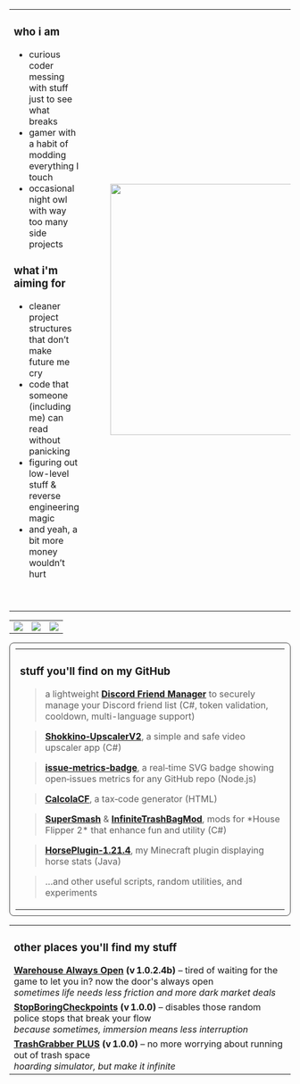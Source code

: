 <div align="center">
</div>

<!-- 👤 About Me Section -->
<div align="center">
  <table>
    <tbody>
      <tr>
        <td>
          <h3>who i am</h3>
          <ul>
            <li>curious coder messing with stuff just to see what breaks</li>
            <li>gamer with a habit of modding everything I touch</li>
            <li>occasional night owl with way too many side projects</li>
          </ul>
          <h3>what i'm aiming for</h3>
          <ul>
            <li>cleaner project structures that don’t make future me cry</li>
            <li>code that someone (including me) can read without panicking</li>
            <li>figuring out low-level stuff & reverse engineering magic</li>
            <li>and yeah, a bit more money wouldn’t hurt</li>
          </ul>
          <p>&nbsp;</p>
        </td>
        <td>
          <figure class="image">
            <img src="https://tenor.com/it/view/coding-gif-18657810.gif" sizes="100vw" width="450">
          </figure>
        </td>
      </tr>
    </tbody>
  </table>
</div>

<!-- 📈 GitHub Stats -->
<table>
  <tr>
    <td>
      <img src="https://github-readme-streak-stats.herokuapp.com/?user=ImElio&theme=merko&hide_border=false">
    </td>
    <td>
      <img src="https://github-readme-stats.vercel.app/api/top-langs/?username=ImElio&theme=merko&hide_border=false&include_all_commits=true&count_private=true&layout=compact">
    </td>
    <td>
      <a href="https://discord.com/users/398870857050619916">
        <img src="https://lanyard.cnrad.dev/api/398870857050619916?theme=dark&bg=282A36&borderRadius=15px&animated=true">
      </a>
    </td>
  </tr>
</table>

<!-- 💻 GitHub Projects -->
<div align="center">
  <table style="width: 100%; border: 1px solid #444; border-radius: 8px; padding: 10px;">
    <tbody>
      <tr>
        <td>
          <h3>stuff you'll find on my GitHub</h3>
          <blockquote>a lightweight <strong><a href="https://github.com/ImElio/Discord-Friend-Manager">Discord Friend Manager</a></strong> to securely manage your Discord friend list (C#, token validation, cooldown, multi-language support)</blockquote>
          <blockquote><strong><a href="https://github.com/Shokkino-s-Upscaler-v2/Shokkino-UpscalerV2">Shokkino‑UpscalerV2</a></strong>, a simple and safe video upscaler app (C#)</blockquote>
          <blockquote><strong><a href="https://github.com/ImElio/issue-metrics-badge">issue‑metrics‑badge</a></strong>, a real‑time SVG badge showing open‑issues metrics for any GitHub repo (Node.js)</blockquote>
          <blockquote><strong><a href="https://github.com/ImElio/CalcolaCF">CalcolaCF</a></strong>, a tax‑code generator (HTML)</blockquote>
          <blockquote><strong><a href="https://github.com/ImElio/SuperSmash">SuperSmash</a></strong> &amp; <strong><a href="https://github.com/ImElio/InfiniteTrashBagMod">InfiniteTrashBagMod</a></strong>, mods for *House Flipper 2* that enhance fun and utility (C#)</blockquote>
          <blockquote><strong><a href="https://github.com/ImElio/HorsePlugin-1.21.4">HorsePlugin‑1.21.4</a></strong>, my Minecraft plugin displaying horse stats (Java)</blockquote>
          <blockquote>…and other useful scripts, random utilities, and experiments</blockquote>
        </td>
      </tr>
    </tbody>
  </table>
</div>

<!-- 🌐 Other Stuff Online -->
<div align="center">
  <table style="width: 100%;">
    <tr>
      <td>
        <h3>other places you'll find my stuff</h3>
        <strong><a href="https://www.nexusmods.com/schedule1/mods/189">Warehouse Always Open</a> (v 1.0.2.4b)</strong>  
        – tired of waiting for the game to let you in? now the door's always open  
        <br><em>sometimes life needs less friction and more dark market deals</em>
      </td>
    </tr>
    <tr>
      <td>
        <strong><a href="https://www.nexusmods.com/schedule1/mods/200">StopBoringCheckpoints</a> (v 1.0.0)</strong>  
        – disables those random police stops that break your flow  
        <br><em>because sometimes, immersion means less interruption</em>
      </td>
    </tr>
    <tr>
      <td>
        <strong><a href="https://www.nexusmods.com/schedule1/mods/189">TrashGrabber PLUS</a> (v 1.0.0)</strong>  
        – no more worrying about running out of trash space  
        <br><em>hoarding simulator, but make it infinite</em>
      </td>
    </tr>
  </table>
</div>

